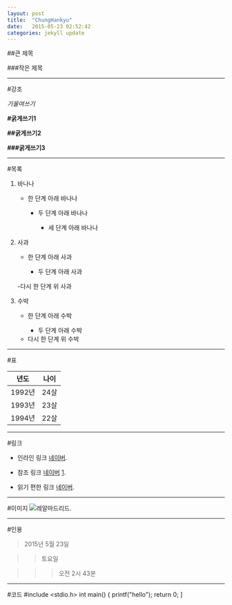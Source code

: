 ```yaml
---
layout: post
title:  "ChungHankyu"
date:   2015-05-23 02:52:42
categories: jekyll update
---
```


##큰 제목

###작은 제목

---

#강조

*기울여쓰기*

**#굵게쓰기1**

**##굵게쓰기2**

**###굵게쓰기3**

---

#목록

1. 바나나

    + 한 단계 아래 바나나

        * 두 단계 아래 바나나

            - 세 단계 아래 바나나
2. 사과

    + 한 단계 아래 사과

        * 두 단계 아래 사과

    -다시 한 단계 위 사과

3. 수박

    + 한 단계 아래 수박

       * 두 단계 아래 수박

    - 다시 한 단계 위 수박

---

#표 
  
년도     | 나이
-------- | ---
1992년   | 24살
1993년   | 23살
1994년   | 22살

---

#링크

* 인라인 링크 [네이버](http://www.naver.com/).

* 참조 링크 [네이버] [1].

* 읽기 편한 링크 [네이버].

[1]: http://www.naver.com/
[네이버]: http://www.naver.com/

---

#이미지
![레알마드리드](http://cfile4.uf.tistory.com/image/192BBF3E4E836C6612E404).

---

#인용

> 2015년 5월 23일

>> 토요일

>>> 오전 2시 43분

---

#코드
    #include <stdio.h>
    int main()
    {
        printf("hello");
        return 0;
    ]
